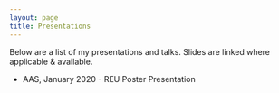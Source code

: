 ```yaml
---
layout: page
title: Presentations
---
```


<!----
<p class="message">
  Presentations
</p>
---->


Below are a list of my presentations and talks. Slides are linked where applicable & available.

* AAS, January 2020 - REU Poster Presentation
